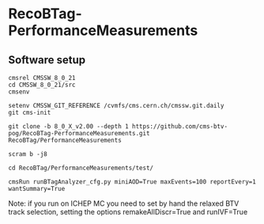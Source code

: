 # RecoBTag-PerformanceMeasurements

## Software setup

```
cmsrel CMSSW_8_0_21
cd CMSSW_8_0_21/src
cmsenv

setenv CMSSW_GIT_REFERENCE /cvmfs/cms.cern.ch/cmssw.git.daily
git cms-init

git clone -b 8_0_X_v2.00 --depth 1 https://github.com/cms-btv-pog/RecoBTag-PerformanceMeasurements.git RecoBTag/PerformanceMeasurements

scram b -j8

cd RecoBTag/PerformanceMeasurements/test/

cmsRun runBTagAnalyzer_cfg.py miniAOD=True maxEvents=100 reportEvery=1 wantSummary=True
```

Note: if you run on ICHEP MC you need to set by hand the relaxed BTV track selection, setting the options remakeAllDiscr=True and runIVF=True


